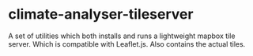climate-analyser-tileserver
===========================

A set of utilities which both installs and runs a lightweight mapbox tile server. Which is compatible with Leaflet.js. Also contains the actual tiles.
